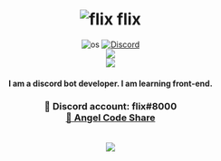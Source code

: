 <div align="center">
  <h1><img src="https://cdn.discordapp.com/avatars/983759601268826193/a_f8cf9d47f2606d9fd60cfbc812e9f3fa.gif?size=24" alt="flix" /> flix</h1>
  
  <img alt="os" src="https://img.shields.io/badge/os-Arch Linux-blueviolet" />
  <a href="https://discord.gg/wBqe8VTtfr"><img alt="Discord" src="https://img.shields.io/badge/flix%238000-7289DA?style=flat&logo=discord&logoColor=white"/>
  </a><br />
  <img src="https://komarev.com/ghpvc/?username=flixthe"/> <br />
  <img src="https://skillicons.dev/icons?i=nodejs,javascript,react,html,css,vscode,discord&theme=dark" />
<h4>I am a discord bot developer. I am learning front-end.</b></h4>
<h3>
  📌 Discord account: flix#8000 <br />
  <a href="https://discord.gg/wBqe8VTtfr">📌 Angel Code Share</a>
  </h3>
 <br />
 <img src="https://discord.c99.nl/widget/theme-2/983759601268826193.png" />
